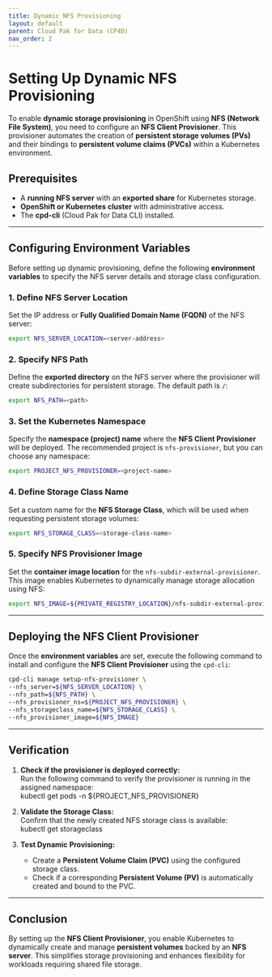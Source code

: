 ```yaml
---
title: Dynamic NFS Provisioning
layout: default
parent: Cloud Pak for Data (CP4D)
nav_order: 2
---
```


# **Setting Up Dynamic NFS Provisioning**  

To enable **dynamic storage provisioning** in OpenShift using **NFS (Network File System)**, you need to configure an **NFS Client Provisioner**. This provisioner automates the creation of **persistent storage volumes (PVs)** and their bindings to **persistent volume claims (PVCs)** within a Kubernetes environment.

## **Prerequisites**  
- A **running NFS server** with an **exported share** for Kubernetes storage.  
- **OpenShift or Kubernetes cluster** with administrative access.  
- The **cpd-cli** (Cloud Pak for Data CLI) installed.  

---

## **Configuring Environment Variables**  
Before setting up dynamic provisioning, define the following **environment variables** to specify the NFS server details and storage class configuration.

### **1. Define NFS Server Location**  
Set the IP address or **Fully Qualified Domain Name (FQDN)** of the NFS server:
```sh  
export NFS_SERVER_LOCATION=<server-address>  
```

### **2. Specify NFS Path**  
Define the **exported directory** on the NFS server where the provisioner will create subdirectories for persistent storage. The default path is `/`:  
```sh
export NFS_PATH=<path>  
```

### **3. Set the Kubernetes Namespace**  
Specify the **namespace (project) name** where the **NFS Client Provisioner** will be deployed. The recommended project is `nfs-provisioner`, but you can choose any namespace:  
```sh
export PROJECT_NFS_PROVISIONER=<project-name>  
```

### **4. Define Storage Class Name**  
Set a custom name for the **NFS Storage Class**, which will be used when requesting persistent storage volumes:  
```sh
export NFS_STORAGE_CLASS=<storage-class-name>  
```

### **5. Specify NFS Provisioner Image**  
Set the **container image location** for the `nfs-subdir-external-provisioner`. This image enables Kubernetes to dynamically manage storage allocation using NFS:  
```sh
export NFS_IMAGE=${PRIVATE_REGISTRY_LOCATION}/nfs-subdir-external-provisioner:v4.0.2  
```

---

## **Deploying the NFS Client Provisioner**  
Once the **environment variables** are set, execute the following command to install and configure the **NFS Client Provisioner** using the `cpd-cli`:

```sh
cpd-cli manage setup-nfs-provisioner \
--nfs_server=${NFS_SERVER_LOCATION} \
--nfs_path=${NFS_PATH} \
--nfs_provisioner_ns=${PROJECT_NFS_PROVISIONER} \
--nfs_storageclass_name=${NFS_STORAGE_CLASS} \
--nfs_provisioner_image=${NFS_IMAGE}  
```
---

## **Verification**  
1. **Check if the provisioner is deployed correctly:**  
   Run the following command to verify the provisioner is running in the assigned namespace:  
   kubectl get pods -n ${PROJECT_NFS_PROVISIONER}  

2. **Validate the Storage Class:**  
   Confirm that the newly created NFS storage class is available:  
   kubectl get storageclass  

3. **Test Dynamic Provisioning:**  
   - Create a **Persistent Volume Claim (PVC)** using the configured storage class.  
   - Check if a corresponding **Persistent Volume (PV)** is automatically created and bound to the PVC.  

---

## **Conclusion**  
By setting up the **NFS Client Provisioner**, you enable Kubernetes to dynamically create and manage **persistent volumes** backed by an **NFS server**. This simplifies storage provisioning and enhances flexibility for workloads requiring shared file storage. 
